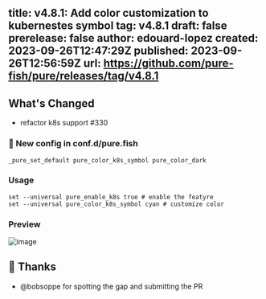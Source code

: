 title:	v4.8.1: Add color customization to kubernestes symbol
tag:	v4.8.1
draft:	false
prerelease:	false
author:	edouard-lopez
created:	2023-09-26T12:47:29Z
published:	2023-09-26T12:56:59Z
url:	https://github.com/pure-fish/pure/releases/tag/v4.8.1
--

## What's Changed

* refactor k8s support #330 

### :art:  New config in conf.d/pure.fish

```fish
_pure_set_default pure_color_k8s_symbol pure_color_dark
```

### Usage

```fish
set --universal pure_enable_k8s true # enable the featyre
set --universal pure_color_k8s_symbol cyan # customize color
```

### Preview

![image](https://github.com/pure-fish/pure/assets/1212392/6cc3f516-af77-4a63-9d41-60ad13336996)

## :clap: Thanks

* @bobsoppe for spotting the gap and submitting the PR
